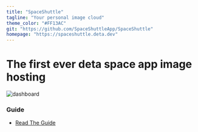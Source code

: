 ```yaml
---
title: "SpaceShuttle"
tagline: "Your personal image cloud"
theme_color: "#FF13AC"
git: "https://github.com/SpaceShuttleApp/SpaceShuttle"
homepage: "https://spaceshuttle.deta.dev"
---
```


# The **first** ever deta space app image hosting

![dashboard](https://sleep.deta.dev/cdn/SCR-20221019-3zk.png)

### Guide

- [Read The Guide](https://github.com/SpaceShuttleApp/Guide)